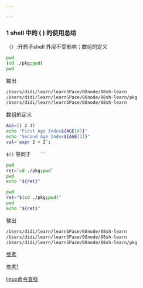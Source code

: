 ```yaml
---

---
```


### 1 shell 中的 ( ) 的使用总结

（）:开启子shell 外层不受影响；数组的定义

```sh
pwd
(cd ./pkg;pwd)
pwd
```

输出

```sh
/Users/didi/learn/learnSPace/08node/08sh-learn
/Users/didi/learn/learnSPace/08node/08sh-learn/pkg
/Users/didi/learn/learnSPace/08node/08sh-learn
```

数组的定义

```sh
AGE=(1 2 3)
echo "First Age Index${AGE[0]}"
echo "Second Age Index${AGE[1]}"
val=`expr 2 + 2`;
```

`$()` 等同于 `    ``  `

```sh
pwd
ret=`cd ./pkg;pwd`
pwd
echo "${ret}"
```

```sh
pwd
ret="$(cd ./pkg;pwd)"
pwd
echo "${ret}"
```

输出

```sh
/Users/didi/learn/learnSPace/08node/08sh-learn
/Users/didi/learn/learnSPace/08node/08sh-learn
/Users/didi/learn/learnSPace/08node/08sh-learn/pkg
```







[参考](https://juejin.im/post/5d46b2c1e51d4561e721de85)

[参考1](https://blog.csdn.net/tttyd/article/details/11742241)

[linux命令查找](https://wangchujiang.com/linux-command/c/type.html)